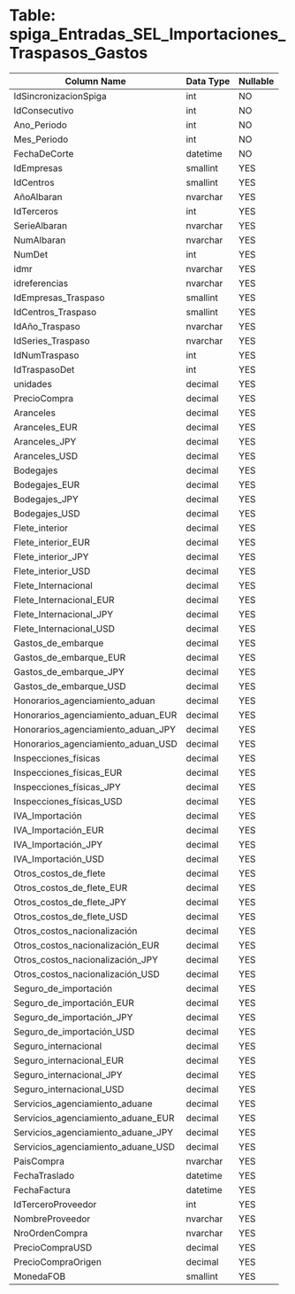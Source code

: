# Table: spiga_Entradas_SEL_Importaciones_Traspasos_Gastos

| Column Name | Data Type | Nullable |
|-------------|-----------|----------|
| IdSincronizacionSpiga | int | NO |
| IdConsecutivo | int | NO |
| Ano_Periodo | int | NO |
| Mes_Periodo | int | NO |
| FechaDeCorte | datetime | NO |
| IdEmpresas | smallint | YES |
| IdCentros | smallint | YES |
| AñoAlbaran | nvarchar | YES |
| IdTerceros | int | YES |
| SerieAlbaran | nvarchar | YES |
| NumAlbaran | nvarchar | YES |
| NumDet | int | YES |
| idmr | nvarchar | YES |
| idreferencias | nvarchar | YES |
| IdEmpresas_Traspaso | smallint | YES |
| IdCentros_Traspaso | smallint | YES |
| IdAño_Traspaso | nvarchar | YES |
| IdSeries_Traspaso | nvarchar | YES |
| IdNumTraspaso | int | YES |
| IdTraspasoDet | int | YES |
| unidades | decimal | YES |
| PrecioCompra | decimal | YES |
| Aranceles | decimal | YES |
| Aranceles_EUR | decimal | YES |
| Aranceles_JPY | decimal | YES |
| Aranceles_USD | decimal | YES |
| Bodegajes | decimal | YES |
| Bodegajes_EUR | decimal | YES |
| Bodegajes_JPY | decimal | YES |
| Bodegajes_USD | decimal | YES |
| Flete_interior | decimal | YES |
| Flete_interior_EUR | decimal | YES |
| Flete_interior_JPY | decimal | YES |
| Flete_interior_USD | decimal | YES |
| Flete_Internacional | decimal | YES |
| Flete_Internacional_EUR | decimal | YES |
| Flete_Internacional_JPY | decimal | YES |
| Flete_Internacional_USD | decimal | YES |
| Gastos_de_embarque | decimal | YES |
| Gastos_de_embarque_EUR | decimal | YES |
| Gastos_de_embarque_JPY | decimal | YES |
| Gastos_de_embarque_USD | decimal | YES |
| Honorarios_agenciamiento_aduan | decimal | YES |
| Honorarios_agenciamiento_aduan_EUR | decimal | YES |
| Honorarios_agenciamiento_aduan_JPY | decimal | YES |
| Honorarios_agenciamiento_aduan_USD | decimal | YES |
| Inspecciones_físicas | decimal | YES |
| Inspecciones_físicas_EUR | decimal | YES |
| Inspecciones_físicas_JPY | decimal | YES |
| Inspecciones_físicas_USD | decimal | YES |
| IVA_Importación | decimal | YES |
| IVA_Importación_EUR | decimal | YES |
| IVA_Importación_JPY | decimal | YES |
| IVA_Importación_USD | decimal | YES |
| Otros_costos_de_flete | decimal | YES |
| Otros_costos_de_flete_EUR | decimal | YES |
| Otros_costos_de_flete_JPY | decimal | YES |
| Otros_costos_de_flete_USD | decimal | YES |
| Otros_costos_nacionalización | decimal | YES |
| Otros_costos_nacionalización_EUR | decimal | YES |
| Otros_costos_nacionalización_JPY | decimal | YES |
| Otros_costos_nacionalización_USD | decimal | YES |
| Seguro_de_importación | decimal | YES |
| Seguro_de_importación_EUR | decimal | YES |
| Seguro_de_importación_JPY | decimal | YES |
| Seguro_de_importación_USD | decimal | YES |
| Seguro_internacional | decimal | YES |
| Seguro_internacional_EUR | decimal | YES |
| Seguro_internacional_JPY | decimal | YES |
| Seguro_internacional_USD | decimal | YES |
| Servicios_agenciamiento_aduane | decimal | YES |
| Servicios_agenciamiento_aduane_EUR | decimal | YES |
| Servicios_agenciamiento_aduane_JPY | decimal | YES |
| Servicios_agenciamiento_aduane_USD | decimal | YES |
| PaisCompra | nvarchar | YES |
| FechaTraslado | datetime | YES |
| FechaFactura | datetime | YES |
| IdTerceroProveedor | int | YES |
| NombreProveedor | nvarchar | YES |
| NroOrdenCompra | nvarchar | YES |
| PrecioCompraUSD | decimal | YES |
| PrecioCompraOrigen | decimal | YES |
| MonedaFOB | smallint | YES |
